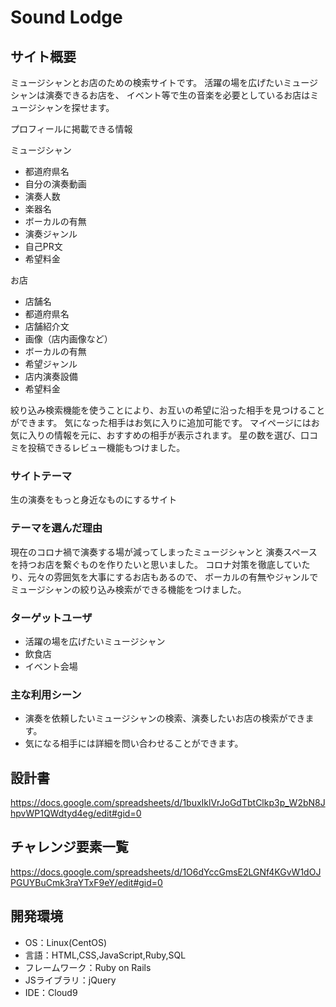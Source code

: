 # Sound Lodge

## サイト概要
ミュージシャンとお店のための検索サイトです。  活躍の場を広げたいミュージシャンは演奏できるお店を、
  イベント等で生の音楽を必要としているお店はミュージシャンを探せます。

プロフィールに掲載できる情報

ミュージシャン
* 都道府県名
* 自分の演奏動画
* 演奏人数
* 楽器名
* ボーカルの有無
* 演奏ジャンル
* 自己PR文
* 希望料金

お店
* 店舗名
* 都道府県名
* 店舗紹介文
* 画像（店内画像など）
* ボーカルの有無
* 希望ジャンル
* 店内演奏設備
* 希望料金

絞り込み検索機能を使うことにより、お互いの希望に沿った相手を見つけることができます。
気になった相手はお気に入りに追加可能です。
マイページにはお気に入りの情報を元に、おすすめの相手が表示されます。
星の数を選び、口コミを投稿できるレビュー機能もつけました。

### サイトテーマ
生の演奏をもっと身近なものにするサイト


### テーマを選んだ理由
現在のコロナ禍で演奏する場が減ってしまったミュージシャンと
演奏スペースを持つお店を繋ぐものを作りたいと思いました。
コロナ対策を徹底していたり、元々の雰囲気を大事にするお店もあるので、
ボーカルの有無やジャンルでミュージシャンの絞り込み検索ができる機能をつけました。

### ターゲットユーザ
* 活躍の場を広げたいミュージシャン
* 飲食店
* イベント会場

### 主な利用シーン
* 演奏を依頼したいミュージシャンの検索、演奏したいお店の検索ができます。
* 気になる相手には詳細を問い合わせることができます。

## 設計書
https://docs.google.com/spreadsheets/d/1buxIklVrJoGdTbtClkp3p_W2bN8JhpvWP1QWdtyd4eg/edit#gid=0

## チャレンジ要素一覧
https://docs.google.com/spreadsheets/d/1O6dYccGmsE2LGNf4KGvW1dOJPGUYBuCmk3raYTxF9eY/edit#gid=0

## 開発環境
- OS：Linux(CentOS)
- 言語：HTML,CSS,JavaScript,Ruby,SQL
- フレームワーク：Ruby on Rails
- JSライブラリ：jQuery
- IDE：Cloud9
